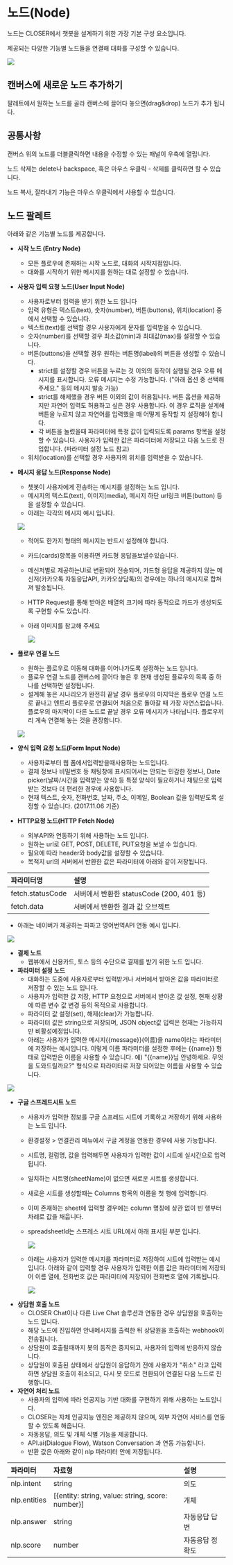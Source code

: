 # 노드\(Node\)

노드는 CLOSER에서 챗봇을 설계하기 위한 가장 기본 구성 요소입니다.

제공되는 다양한 기능별 노드들을 연결해 대화를 구성할 수 있습니다.

![](../../.gitbook/assets/builder_flow_editor_nodes.png)

## 캔버스에 새로운 노드 추가하기

팔레트에서 원하는 노드를 골라 캔버스에 끌어다 놓으면\(drag&drop\) 노드가 추가 됩니다.

## 공통사항

캔버스 위의 노드를 더블클릭하면 내용을 수정할 수 있는 패널이 우측에 열립니다.

노드 삭제는 delete나 backspace, 혹은 마우스 우클릭 - 삭제를 클릭하면 할 수 있습니다.

노드 복사, 잘라내기 기능은 마우스 우클릭에서 사용할 수 있습니다.

## 노드 팔레트

아래와 같은 기능별 노드를 제공합니다.

* **시작 노드 \(Entry Node\)**
  * 모든 플로우에 존재하는 시작 노드로, 대화의 시작지점입니다.
  * 대화를 시작하기 위한 메시지를 원하는 대로 설정할 수 있습니다.
* **사용자 입력 요청 노드\(User Input Node\)**
  * 사용자로부터 입력을 받기 위한 노드 입니다
  * 입력 유형은 텍스트\(text\), 숫자\(number\), 버튼\(buttons\), 위치\(location\) 중에서 선택할 수 있습니다.
  * 텍스트\(text\)를 선택할 경우 사용자에게 문자를 입력받을 수 있습니다.
  * 숫자\(number\)를 선택할 경우 최소값\(min\)과 최대값\(max\)를 설정할 수 있습니다.
  * 버튼\(buttons\)을 선택할 경우 원하는 버튼명\(label\)의 버튼을 생성할 수 있습니다.
    * strict를 설정할 경우 버튼을 누르는 것 이외의 동작이 실행될 경우 오류 메시지를 표시합니다. 오류 메시지는 수정 가능합니다. \("아래 옵션 중 선택해 주세요." 등의 메시지 발송 가능\)
    * strict를 해제했을 경우 버튼 이외의 값이 허용됩니다. 버튼 옵션을 제공하지만 자연어 입력도 허용하고 싶은 경우 사용합니다. 이 경우 로직을 설계해 버튼을 누르지 않고 자연어를 입력했을 때 어떻게 동작할 지 설정해야 합니다.
    * 각 버튼을 눌렀을때 파라미터에 특정 값이 입력되도록 params 항목을 설정할 수 있습니다. 사용자가 입력한 값은 파라미터에 저장되고 다음 노드로 진입합니다. \(파라미터 설정 노드 참고\)
  * 위치\(location\)를 선택할 경우 사용자의 위치를 입력받을 수 있습니다.
* **메시지 응답 노드\(Response Node\)**

  * 챗봇이 사용자에게 전송하는 메시지를 설정하는 노드 입니다.
  * 메시지의 텍스트\(text\), 이미지\(media\), 메시지 하단 url링크 버튼\(button\) 등을 설정할 수 있습니다.
  * 아래는 각각의 메시지 예시 입니다.

  ![](../../.gitbook/assets/undefined%20%2813%29.png)

  * 적어도 한가지 형태의 메시지는 반드시 설정해야 합니다.
  * 카드\(cards\)항목을 이용하면 카드형 응답을보낼수있습니다.
  * 메신저별로 제공하는UI로 변환되어 전송되며, 카드형 응답을 제공하지 않는 메신저\(카카오톡 자동응답API, 카카오상담톡\)의 경우에는 하나의 메시지로 합쳐져 발송됩니다.
  * HTTP Request를 통해 받아온 배열의 크기에 따라 동적으로 카드가 생성되도록 구현할 수도 있습니다.
  * 아래 이미지를 참고해 주세요

    ![](../../.gitbook/assets/builder_response_card.png)

* **플로우 연결 노드**

  * 원하는 플로우로 이동해 대화를 이어나가도록 설정하는 노드 입니다.
  * 플로우 연결 노드를 캔버스에 끌어다 놓은 후 현재 생성된 플로우의 목록 중 하나를 선택하면 설정됩니다.
  * 설계해 놓은 시나리오가 완전히 끝날 경우 플로우의 마지막은 플로우 연결 노드로 끝나고 엔트리 플로우로 연결되어 처음으로 돌아갈 때 가장 자연스럽습니다. 플로우의 마지막이 다른 노드로 끝날 경우 오류 메시지가 나타납니다. 플로우끼리 계속 연결해 놓는 것을 권장합니다.

  ![](../../.gitbook/assets/builder_flow_node.png)

* **양식 입력 요청 노드\(Form Input Node\)**
  * 사용자로부터 웹 폼에서입력받을때사용하는 노드입니다.
  * 결제 정보나 비밀번호 등 채팅창에 표시되어서는 안되는 민감한 정보나, Date picker\(날짜/시간을 입력받는 양식\) 등 특정 양식이 필요하거나 채팅으로 입력받는 것보다 더 편리한 경우에 사용합니다.
  * 현재 텍스트, 숫자, 전화번호, 날짜, 주소, 이메일, Boolean 값을 입력받도록 설정할 수 있습니다. \(2017.11.06 기준\)
* **HTTP요청 노드\(HTTP Fetch Node\)**
  * 외부API와 연동하기 위해 사용하는 노드 입니다.
  * 원하는 url로 GET, POST, DELETE, PUT요청을 보낼 수 있습니다.
  * 필요에 따라 header와 body값을 설정할 수 있습니다.
  * 목적지 url의 서버에서 반환한 값은 파라미터에 아래와 같이 저장됩니다.

| 파라미터명 | 설명 |
| :--- | :--- |
| fetch.statusCode | 서버에서 반환한 statusCode \(200, 401 등\) |
| fetch.data | 서버에서 반환한 결과 값 오브젝트 |

* 아래는 네이버가 제공하는 파파고 영어번역API 연동 예시 입니다.

![](../../.gitbook/assets/builder_http_node.png)

* **결제 노드**
  * 웹뷰에서 신용카드, 토스 등의 수단으로 결제를 받기 위한 노드 입니다.
* **파라미터 설정 노드**
  * 대화하는 도중에 사용자로부터 입력받거나 서버에서 받아온 값을 파라미터로 저장할 수 있는 노드 입니다.
  * 사용자가 입력한 값 저장, HTTP 요청으로 서버에서 받아온 값 설정, 현재 상황에 따른 변수 값 변경 등의 목적으로 사용합니다.
  * 파라미터 값 설정\(set\), 해제\(clear\)가 가능합니다.
  * 파라미터 값은 string으로 저장되며, JSON object값 입력은 현재는 가능하지만 비활성예정입니다.
  * 아래는 사용자가 입력한 메시지{{message}}\(이름\)을 name이라는 파라미터에 저장하는 예시입니다. 이렇게 이름 파라미터를 설정한 후에는 {{name}} 형태로 입력받은 이름을 사용할 수 있습니다. 예\) "{{name}}님 안녕하세요. 무엇을 도와드릴까요?" 형식으로 파라미터로 저장 되어있는 이름을 사용할 수 있습니다.

![](../../.gitbook/assets/parameter.PNG)

* **구글 스프레드시트 노드**
  * 사용자가 입력한 정보를 구글 스프레드 시트에 기록하고 저장하기 위해 사용하는 노드 입니다.
  * 환경설정 &gt; 연결관리 메뉴에서 구글 계정을 연동한 경우에 사용 가능합니다.
  * 시트명, 컬럼명, 값을 입력해두면 사용자가 입력한 값이 시트에 실시간으로 입력됩니다.
  * 일치하는 시트명\(sheetName\)이 없으면 새로운 시트를 생성합니다.
  * 새로운 시트를 생성할때는 Columns 항목의 이름을 첫 행에 입력합니다.
  * 이미 존재하는 sheet에 입력할 경우에는 column 명칭에 상관 없이 빈 행부터 차례로 값을 채웁니다.
  * spreadsheetId는 스프레스 시트 URL에서 아래 표시된 부분 입니다.

    ![](../../.gitbook/assets/google-spreadsheet-id.png)

  * 아래는 사용자가 입력한 메시지를 파라미터로 저장하여 시트에 입력받는 예시 입니다. 아래와 같이 입력할 경우 사용자가 입력한 이름 값은  파라미터에 저장되어 이름 열에, 전화번호 값은  파라미터에 저장되어 전화번호 열에 기록됩니다.

    ![](../../.gitbook/assets/google-spreadsheet.png)
* **상담원 호출 노드**
  * CLOSER Chat이나 다른 Live Chat 솔루션과 연동한 경우 상담원을 호출하는 노드 입니다.
  * 해당 노드에 진입하면 안내메시지를 출력한 뒤 상담원을 호출하는 webhook이 전송됩니다.
  * 상담원이 호출될때까지 봇의 동작은 중지되고, 사용자의 입력에 반응하지 않습니다.
  * 상담원이 호출된 상태에서 상담원이 응답하기 전에 사용자가 "취소" 라고 입력하면 상담원 호출이 취소되고, 다시 봇 모드로 전환되어 연결된 다음 노드로 진행합니다.
* **자연어 처리 노드**
  * 사용자의 입력에 따라 인공지능 기반 대화를 구현하기 위해 사용하는 노드입니다.
  * CLOSER는 자체 인공지능 엔진은 제공하지 않으며, 외부 자연어 서비스를 연동할 수 있도록 해줍니다.
  * 자동응답, 의도 및 개체 식별 기능을 제공합니다.
  * API.ai\(Dialogue Flow\), Watson Conversation 과 연동 가능합니다.
  * 반환 값은 아래와 같이 nlp 파라미터 안에 저장됩니다.

| 파라미터 | 자료형 | 설명 |
| :--- | :--- | :--- |
| nlp.intent | string | 의도 |
| nlp.entities | \[{entity: string, value: string, score: number}\] | 개체 |
| nlp.answer | string | 자동응답 답변 |
| nlp.score | number | 자동응답 정확도 |

